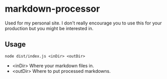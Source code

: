 # markdown-processor

Used for my personal site. I don't really encourage you to use this for your production but you might be interested in.

## Usage

`node dist/index.js <inDir> <outDir>`

- \<inDir> Where your markdown files in.
- \<outDir> Where to put processed markdowns.
